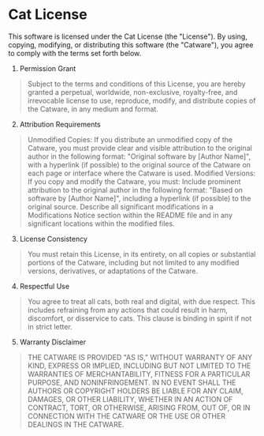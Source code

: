 # Cat License

This software is licensed under the Cat License (the "License"). By using, copying, modifying, or distributing this software (the "Catware"), you agree to comply with the terms set forth below.

1. Permission Grant
> Subject to the terms and conditions of this License, you are hereby granted a perpetual, worldwide, non-exclusive, royalty-free, and irrevocable license to use, reproduce, modify, and distribute copies of the Catware, in any medium and format.
2. Attribution Requirements
> Unmodified Copies: If you distribute an unmodified copy of the Catware, you must provide clear and visible attribution to the original author in the following format: "Original software by [Author Name]", with a hyperlink (if possible) to the original source of the Catware on each page or interface where the Catware is used.
Modified Versions: If you copy and modify the Catware, you must:
Include prominent attribution to the original author in the following format: "Based on software by [Author Name]", including a hyperlink (if possible) to the original source.
Describe all significant modifications in a Modifications Notice section within the README file and in any significant locations within the modified files.
3. License Consistency
> You must retain this License, in its entirety, on all copies or substantial portions of the Catware, including but not limited to any modified versions, derivatives, or adaptations of the Catware.
4. Respectful Use
> You agree to treat all cats, both real and digital, with due respect. This includes refraining from any actions that could result in harm, discomfort, or disservice to cats. This clause is binding in spirit if not in strict letter.
5. Warranty Disclaimer
> THE CATWARE IS PROVIDED "AS IS," WITHOUT WARRANTY OF ANY KIND, EXPRESS OR IMPLIED, INCLUDING BUT NOT LIMITED TO THE WARRANTIES OF MERCHANTABILITY, FITNESS FOR A PARTICULAR PURPOSE, AND NONINFRINGEMENT. IN NO EVENT SHALL THE AUTHORS OR COPYRIGHT HOLDERS BE LIABLE FOR ANY CLAIM, DAMAGES, OR OTHER LIABILITY, WHETHER IN AN ACTION OF CONTRACT, TORT, OR OTHERWISE, ARISING FROM, OUT OF, OR IN CONNECTION WITH THE CATWARE OR THE USE OR OTHER DEALINGS IN THE CATWARE.
